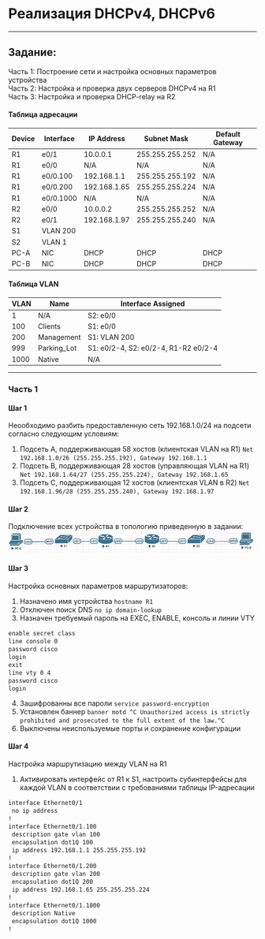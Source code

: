
# Реализация DHCPv4, DHCPv6
__________
## Задание:
Часть 1: Построение сети и настройка основных параметров устройства  
Часть 2: Настройка и проверка двух серверов DHCPv4 на R1  
Часть 3: Настройка и проверка DHCP-relay на R2  

#### Таблица адресации
Device |  Interface | IP Address  | Subnet Mask | Default Gateway
-------|------------|-------------|-------------|----------------
R1  | e0/1  | 10.0.0.1  | 255.255.255.252 |   N/A
R1  | e0/0 | N/A | N/A | N/A
R1  | e0/0.100  |  192.168.1.1 | 255.255.255.192 | N/A
R1  | e0/0.200  |  192.168.1.65 | 255.255.255.224 | N/A
R1  | e0/0.1000 | N/A | N/A | N/A
R2  | e0/0  | 10.0.0.2  | 255.255.255.252 | N/A
R2  | e0/1  |  192.168.1.97 | 255.255.255.240 | N/A
S1  | VLAN 200  |   |   |  
S2  | VLAN 1  |   |   |  
PC-A  | NIC | DHCP  | DHCP  | DHCP
PC-B  | NIC | DHCP  | DHCP  | DHCP
#### Таблица VLAN  
VLAN  | Name  | Interface Assigned
------|-------|-------------------
1 | N/A | S2: e0/0
100 | Clients | S1: e0/0
200 | Management  | S1: VLAN 200 
999 | Parking_Lot | S1: e0/2-4, S2: e0/2-4, R1-R2 e0/2-4
1000  | Native |  N/A
_____
### Часть 1
#### Шаг 1  
Неообходимо разбить предоставленную сеть 192.168.1.0/24 на подсети согласно следующим условиям:
  1. Подсеть A, поддерживающая 58 хостов (клиентская VLAN на R1) `Net 192.168.1.0/26 (255.255.255.192), Gateway 192.168.1.1`
  2. Подсеть B, поддерживающая 28 хостов (управляющая VLAN на R1) `Net 192.168.1.64/27 (255.255.255.224), Gateway 192.168.1.65`
  3. Подсеть C, поддерживающая 12 хостов (клиентская VLAN в R2) `Net 192.168.1.96/28 (255.255.255.240), Gateway 192.168.1.97`  

#### Шаг 2  
Подключение всех устройства в топологию приведенную в задании:  
  ![scheme](https://github.com/Alnor23/OTUS_NETWORK/blob/main/labs/lab3_dhcp/screenshots/l3_top.png)

#### Шаг 3  
Настройка основных параметров маршрутизаторов:
  1. Назначено имя устройства `hostname R1`  
  2. Отключен поиск DNS `no ip domain-lookup`  
  3. Назначен требуемый пароль на EXEC, ENABLE, консоль и линии VTY  
  ```
  enable secret class  
  line console 0  
  password cisco  
  login  
  exit  
  line vty 0 4  
  password cisco  
  login
  ```
  4. Зашифрованны все пароли `service password-encryption`
  5. Установлен баннер `banner motd ^C Unauthorized access is strictly prohibited and prosecuted to the full extent of the law.^C`  
  6. Выключены неиспользуемые порты и сохранение конфигурации

#### Шаг 4
Настройка маршрутизацию между VLAN на R1
 1. Активировать интерфейс от R1 к S1, настроить субинтерфейсы для каждой VLAN в соответствии с требованиями таблицы IP-адресации
```
interface Ethernet0/1
 no ip address
!
interface Ethernet0/1.100
 description gate vlan 100
 encapsulation dot1Q 100
 ip address 192.168.1.1 255.255.255.192
!
interface Ethernet0/1.200
 description gate vlan 200
 encapsulation dot1Q 200
 ip address 192.168.1.65 255.255.255.224
!
interface Ethernet0/1.1000
 description Native
 encapsulation dot1Q 1000
!
```

